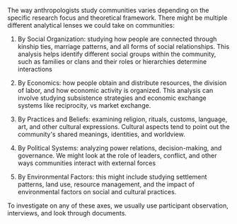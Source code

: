 The way anthropologists study communities varies depending on the specific research focus and theoretical framework. There might be multiple different analytical lenses we could take on communities:

1. By Social Organization: studying how people are connected through kinship ties, marriage patterns, and all forms of social relationships. This analysis helps identify different social groups within the community, such as families or clans and their roles or hierarchies determine interactions
    
2. By Economics: how people obtain and distribute resources, the division of labor, and how economic activity is organized. This analysis can involve studying subsistence strategies and economic exchange systems like reciprocity, vs market exchange.
    
3. By Practices and Beliefs: examining religion, rituals, customs, language, art, and other cultural expressions. Cultural aspects tend to point out the community's shared meanings, identities, and worldview.
    
4. By Political Systems: analyzing power relations, decision-making, and governance. We might look at the role of leaders, conflict, and other ways communities interact with external forces
    
5. By Environmental Factors: this might include studying settlement patterns, land use, resource management, and the impact of environmental factors on social and cultural practices.

To investigate on any of these axes, we usually use participant observation, interviews, and look through documents.